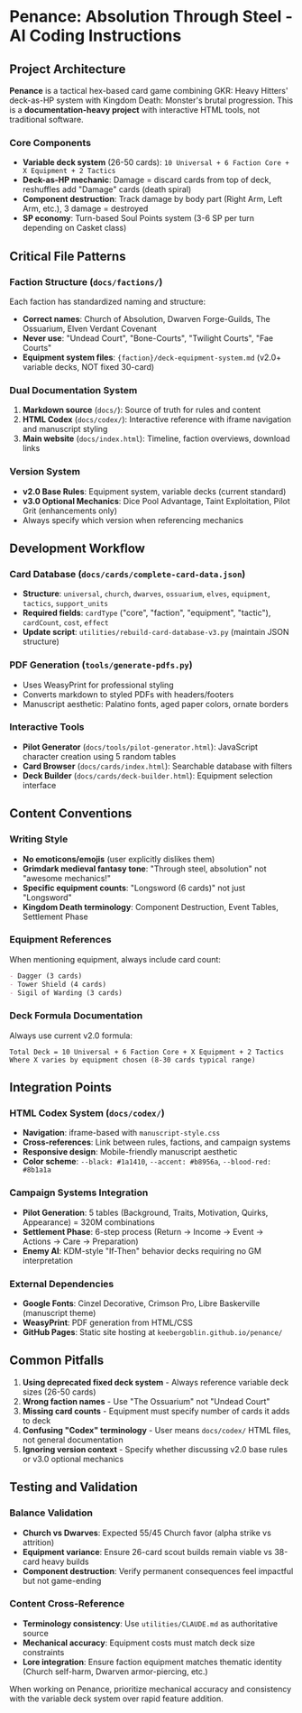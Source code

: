 # Penance: Absolution Through Steel - AI Coding Instructions

## Project Architecture

**Penance** is a tactical hex-based card game combining GKR: Heavy Hitters' deck-as-HP system with Kingdom Death: Monster's brutal progression. This is a **documentation-heavy project** with interactive HTML tools, not traditional software.

### Core Components
- **Variable deck system** (26-50 cards): `10 Universal + 6 Faction Core + X Equipment + 2 Tactics`
- **Deck-as-HP mechanic**: Damage = discard cards from top of deck, reshuffles add "Damage" cards (death spiral)
- **Component destruction**: Track damage by body part (Right Arm, Left Arm, etc.), 3 damage = destroyed
- **SP economy**: Turn-based Soul Points system (3-6 SP per turn depending on Casket class)

## Critical File Patterns

### Faction Structure (`docs/factions/`)
Each faction has standardized naming and structure:
- **Correct names**: Church of Absolution, Dwarven Forge-Guilds, The Ossuarium, Elven Verdant Covenant
- **Never use**: "Undead Court", "Bone-Courts", "Twilight Courts", "Fae Courts"
- **Equipment system files**: `{faction}/deck-equipment-system.md` (v2.0+ variable decks, NOT fixed 30-card)

### Dual Documentation System
1. **Markdown source** (`docs/`): Source of truth for rules and content
2. **HTML Codex** (`docs/codex/`): Interactive reference with iframe navigation and manuscript styling
3. **Main website** (`docs/index.html`): Timeline, faction overviews, download links

### Version System
- **v2.0 Base Rules**: Equipment system, variable decks (current standard)
- **v3.0 Optional Mechanics**: Dice Pool Advantage, Taint Exploitation, Pilot Grit (enhancements only)
- Always specify which version when referencing mechanics

## Development Workflow

### Card Database (`docs/cards/complete-card-data.json`)
- **Structure**: `universal`, `church`, `dwarves`, `ossuarium`, `elves`, `equipment`, `tactics`, `support_units`
- **Required fields**: `cardType` ("core", "faction", "equipment", "tactic"), `cardCount`, `cost`, `effect`
- **Update script**: `utilities/rebuild-card-database-v3.py` (maintain JSON structure)

### PDF Generation (`tools/generate-pdfs.py`)
- Uses WeasyPrint for professional styling
- Converts markdown to styled PDFs with headers/footers
- Manuscript aesthetic: Palatino fonts, aged paper colors, ornate borders

### Interactive Tools
- **Pilot Generator** (`docs/tools/pilot-generator.html`): JavaScript character creation using 5 random tables
- **Card Browser** (`docs/cards/index.html`): Searchable database with filters
- **Deck Builder** (`docs/cards/deck-builder.html`): Equipment selection interface

## Content Conventions

### Writing Style
- **No emoticons/emojis** (user explicitly dislikes them)
- **Grimdark medieval fantasy tone**: "Through steel, absolution" not "awesome mechanics!"
- **Specific equipment counts**: "Longsword (6 cards)" not just "Longsword"
- **Kingdom Death terminology**: Component Destruction, Event Tables, Settlement Phase

### Equipment References
When mentioning equipment, always include card count:
```markdown
- Dagger (3 cards)
- Tower Shield (4 cards)  
- Sigil of Warding (3 cards)
```

### Deck Formula Documentation
Always use current v2.0 formula:
```
Total Deck = 10 Universal + 6 Faction Core + X Equipment + 2 Tactics
Where X varies by equipment chosen (8-30 cards typical range)
```

## Integration Points

### HTML Codex System (`docs/codex/`)
- **Navigation**: iframe-based with `manuscript-style.css`
- **Cross-references**: Link between rules, factions, and campaign systems
- **Responsive design**: Mobile-friendly manuscript aesthetic
- **Color scheme**: `--black: #1a1410`, `--accent: #b8956a`, `--blood-red: #8b1a1a`

### Campaign Systems Integration
- **Pilot Generation**: 5 tables (Background, Traits, Motivation, Quirks, Appearance) = 320M combinations
- **Settlement Phase**: 6-step process (Return → Income → Event → Actions → Care → Preparation)
- **Enemy AI**: KDM-style "If-Then" behavior decks requiring no GM interpretation

### External Dependencies
- **Google Fonts**: Cinzel Decorative, Crimson Pro, Libre Baskerville (manuscript theme)
- **WeasyPrint**: PDF generation from HTML/CSS
- **GitHub Pages**: Static site hosting at `keebergoblin.github.io/penance/`

## Common Pitfalls

1. **Using deprecated fixed deck system** - Always reference variable deck sizes (26-50 cards)
2. **Wrong faction names** - Use "The Ossuarium" not "Undead Court"
3. **Missing card counts** - Equipment must specify number of cards it adds to deck
4. **Confusing "Codex" terminology** - User means `docs/codex/` HTML files, not general documentation
5. **Ignoring version context** - Specify whether discussing v2.0 base rules or v3.0 optional mechanics

## Testing and Validation

### Balance Validation
- **Church vs Dwarves**: Expected 55/45 Church favor (alpha strike vs attrition)
- **Equipment variance**: Ensure 26-card scout builds remain viable vs 38-card heavy builds
- **Component destruction**: Verify permanent consequences feel impactful but not game-ending

### Content Cross-Reference
- **Terminology consistency**: Use `utilities/CLAUDE.md` as authoritative source
- **Mechanical accuracy**: Equipment costs must match deck size constraints
- **Lore integration**: Ensure faction equipment matches thematic identity (Church self-harm, Dwarven armor-piercing, etc.)

When working on Penance, prioritize mechanical accuracy and consistency with the variable deck system over rapid feature addition.
